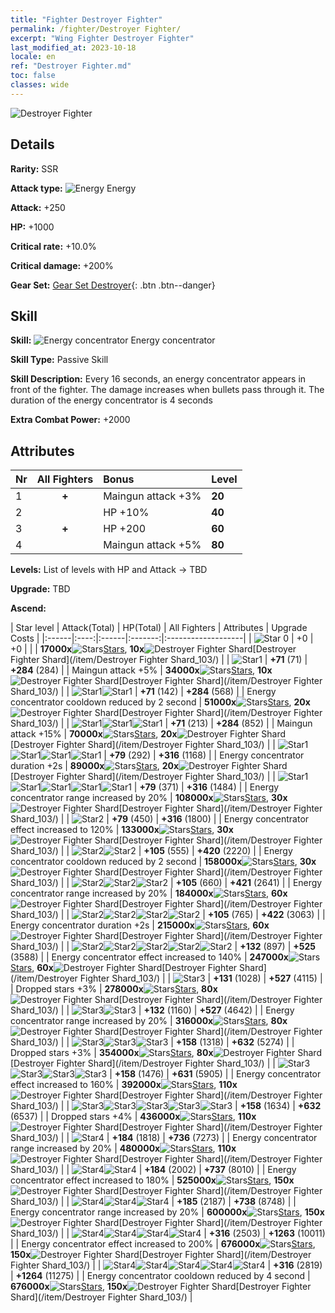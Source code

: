 ```yaml
---
title: "Fighter Destroyer Fighter"
permalink: /fighter/Destroyer Fighter/
excerpt: "Wing Fighter Destroyer Fighter"
last_modified_at: 2023-10-18
locale: en
ref: "Destroyer Fighter.md"
toc: false
classes: wide
---
```



 ![Destroyer Fighter](/images/ship/fj_img103.png)

## Details

 **Rarity:** SSR 

 **Attack type:** ![Energy](/images/common_sx_icon8.png) Energy 

 **Attack:** +250

 **HP:** +1000

 **Critical rate:** +10.0%

 **Critical damage:** +200%

 **Gear Set:** [Gear Set Destroyer](/gear_set/Destroyer){: .btn .btn--danger}

## Skill

 **Skill:** ![Energy concentrator](/images/skill/skill_80003_p.png) Energy concentrator

 **Skill Type:**  Passive Skill

 **Skill Description:**  Every 16 seconds, an energy concentrator appears in front of the fighter. The damage increases when bullets pass through it. The duration of the energy concentrator is 4 seconds

 **Extra Combat Power:**  +2000

## Attributes

  |  Nr | All Fighters | Bonus | Level |
  |:----|:-------------:|:--------------------|:--------|
  | 1  | **+**  | Maingun attack +3%  | **20** |
  | 2  |   | HP +10%  | **40** |
  | 3  | **+**  | HP +200  | **60** |
  | 4  |   | Maingun attack +5%  | **80** |


 **Levels:**  List of levels with HP and Attack -> TBD

 **Upgrade:**  TBD

 **Ascend:**  

  |  Star level | Attack(Total) | HP(Total) | All Fighters | Attributes | Upgrade Costs |
  |:------|:----:|:------|:-------:|:-------------------|
  | ![Star 0](/images/s0.png)  | +0  | +0  |  |    | **17000x**![Stars](/images/item/Stars_p.png)[Stars](/item/Stars_2/), **10x**![Destroyer Fighter Shard](/images/item/Destroyer_Fighter_Shard_p.png)[Destroyer Fighter Shard](/item/Destroyer Fighter Shard_103/) |
  | ![Star1](/images/s1.png)  | **+71** (71)  | **+284** (284)  |   | Maingun attack +5%  | **34000x**![Stars](/images/item/Stars_p.png)[Stars](/item/Stars_2/), **10x**![Destroyer Fighter Shard](/images/item/Destroyer_Fighter_Shard_p.png)[Destroyer Fighter Shard](/item/Destroyer Fighter Shard_103/) |
  | ![Star1](/images/s1.png)![Star1](/images/s1.png)  | **+71** (142)  | **+284** (568)  |   | Energy concentrator cooldown reduced by 2 second  | **51000x**![Stars](/images/item/Stars_p.png)[Stars](/item/Stars_2/), **20x**![Destroyer Fighter Shard](/images/item/Destroyer_Fighter_Shard_p.png)[Destroyer Fighter Shard](/item/Destroyer Fighter Shard_103/) |
  | ![Star1](/images/s1.png)![Star1](/images/s1.png)![Star1](/images/s1.png)  | **+71** (213)  | **+284** (852)  |   | Maingun attack +15%  | **70000x**![Stars](/images/item/Stars_p.png)[Stars](/item/Stars_2/), **20x**![Destroyer Fighter Shard](/images/item/Destroyer_Fighter_Shard_p.png)[Destroyer Fighter Shard](/item/Destroyer Fighter Shard_103/) |
  | ![Star1](/images/s1.png)![Star1](/images/s1.png)![Star1](/images/s1.png)![Star1](/images/s1.png)  | **+79** (292)  | **+316** (1168)  |   | Energy concentrator duration +2s  | **89000x**![Stars](/images/item/Stars_p.png)[Stars](/item/Stars_2/), **20x**![Destroyer Fighter Shard](/images/item/Destroyer_Fighter_Shard_p.png)[Destroyer Fighter Shard](/item/Destroyer Fighter Shard_103/) |
  | ![Star1](/images/s1.png)![Star1](/images/s1.png)![Star1](/images/s1.png)![Star1](/images/s1.png)![Star1](/images/s1.png)  | **+79** (371)  | **+316** (1484)  |   | Energy concentrator range increased by 20%  | **108000x**![Stars](/images/item/Stars_p.png)[Stars](/item/Stars_2/), **30x**![Destroyer Fighter Shard](/images/item/Destroyer_Fighter_Shard_p.png)[Destroyer Fighter Shard](/item/Destroyer Fighter Shard_103/) |
  | ![Star2](/images/s2.png)  | **+79** (450)  | **+316** (1800)  |   | Energy concentrator effect increased to 120%  | **133000x**![Stars](/images/item/Stars_p.png)[Stars](/item/Stars_2/), **30x**![Destroyer Fighter Shard](/images/item/Destroyer_Fighter_Shard_p.png)[Destroyer Fighter Shard](/item/Destroyer Fighter Shard_103/) |
  | ![Star2](/images/s2.png)![Star2](/images/s2.png)  | **+105** (555)  | **+420** (2220)  |   | Energy concentrator cooldown reduced by 2 second  | **158000x**![Stars](/images/item/Stars_p.png)[Stars](/item/Stars_2/), **30x**![Destroyer Fighter Shard](/images/item/Destroyer_Fighter_Shard_p.png)[Destroyer Fighter Shard](/item/Destroyer Fighter Shard_103/) |
  | ![Star2](/images/s2.png)![Star2](/images/s2.png)![Star2](/images/s2.png)  | **+105** (660)  | **+421** (2641)  |   | Energy concentrator range increased by 20%  | **184000x**![Stars](/images/item/Stars_p.png)[Stars](/item/Stars_2/), **60x**![Destroyer Fighter Shard](/images/item/Destroyer_Fighter_Shard_p.png)[Destroyer Fighter Shard](/item/Destroyer Fighter Shard_103/) |
  | ![Star2](/images/s2.png)![Star2](/images/s2.png)![Star2](/images/s2.png)![Star2](/images/s2.png)  | **+105** (765)  | **+422** (3063)  |   | Energy concentrator duration +2s  | **215000x**![Stars](/images/item/Stars_p.png)[Stars](/item/Stars_2/), **60x**![Destroyer Fighter Shard](/images/item/Destroyer_Fighter_Shard_p.png)[Destroyer Fighter Shard](/item/Destroyer Fighter Shard_103/) |
  | ![Star2](/images/s2.png)![Star2](/images/s2.png)![Star2](/images/s2.png)![Star2](/images/s2.png)![Star2](/images/s2.png)  | **+132** (897)  | **+525** (3588)  |   | Energy concentrator effect increased to 140%  | **247000x**![Stars](/images/item/Stars_p.png)[Stars](/item/Stars_2/), **60x**![Destroyer Fighter Shard](/images/item/Destroyer_Fighter_Shard_p.png)[Destroyer Fighter Shard](/item/Destroyer Fighter Shard_103/) |
  | ![Star3](/images/s3.png)  | **+131** (1028)  | **+527** (4115)  |   | Dropped stars +3%  | **278000x**![Stars](/images/item/Stars_p.png)[Stars](/item/Stars_2/), **80x**![Destroyer Fighter Shard](/images/item/Destroyer_Fighter_Shard_p.png)[Destroyer Fighter Shard](/item/Destroyer Fighter Shard_103/) |
  | ![Star3](/images/s3.png)![Star3](/images/s3.png)  | **+132** (1160)  | **+527** (4642)  |   | Energy concentrator range increased by 20%  | **316000x**![Stars](/images/item/Stars_p.png)[Stars](/item/Stars_2/), **80x**![Destroyer Fighter Shard](/images/item/Destroyer_Fighter_Shard_p.png)[Destroyer Fighter Shard](/item/Destroyer Fighter Shard_103/) |
  | ![Star3](/images/s3.png)![Star3](/images/s3.png)![Star3](/images/s3.png)  | **+158** (1318)  | **+632** (5274)  |   | Dropped stars +3%  | **354000x**![Stars](/images/item/Stars_p.png)[Stars](/item/Stars_2/), **80x**![Destroyer Fighter Shard](/images/item/Destroyer_Fighter_Shard_p.png)[Destroyer Fighter Shard](/item/Destroyer Fighter Shard_103/) |
  | ![Star3](/images/s3.png)![Star3](/images/s3.png)![Star3](/images/s3.png)![Star3](/images/s3.png)  | **+158** (1476)  | **+631** (5905)  |   | Energy concentrator effect increased to 160%  | **392000x**![Stars](/images/item/Stars_p.png)[Stars](/item/Stars_2/), **110x**![Destroyer Fighter Shard](/images/item/Destroyer_Fighter_Shard_p.png)[Destroyer Fighter Shard](/item/Destroyer Fighter Shard_103/) |
  | ![Star3](/images/s3.png)![Star3](/images/s3.png)![Star3](/images/s3.png)![Star3](/images/s3.png)![Star3](/images/s3.png)  | **+158** (1634)  | **+632** (6537)  |   | Dropped stars +4%  | **436000x**![Stars](/images/item/Stars_p.png)[Stars](/item/Stars_2/), **110x**![Destroyer Fighter Shard](/images/item/Destroyer_Fighter_Shard_p.png)[Destroyer Fighter Shard](/item/Destroyer Fighter Shard_103/) |
  | ![Star4](/images/s4.png)  | **+184** (1818)  | **+736** (7273)  |   | Energy concentrator range increased by 20%  | **480000x**![Stars](/images/item/Stars_p.png)[Stars](/item/Stars_2/), **110x**![Destroyer Fighter Shard](/images/item/Destroyer_Fighter_Shard_p.png)[Destroyer Fighter Shard](/item/Destroyer Fighter Shard_103/) |
  | ![Star4](/images/s4.png)![Star4](/images/s4.png)  | **+184** (2002)  | **+737** (8010)  |   | Energy concentrator effect increased to 180%  | **525000x**![Stars](/images/item/Stars_p.png)[Stars](/item/Stars_2/), **150x**![Destroyer Fighter Shard](/images/item/Destroyer_Fighter_Shard_p.png)[Destroyer Fighter Shard](/item/Destroyer Fighter Shard_103/) |
  | ![Star4](/images/s4.png)![Star4](/images/s4.png)![Star4](/images/s4.png)  | **+185** (2187)  | **+738** (8748)  |   | Energy concentrator range increased by 20%  | **600000x**![Stars](/images/item/Stars_p.png)[Stars](/item/Stars_2/), **150x**![Destroyer Fighter Shard](/images/item/Destroyer_Fighter_Shard_p.png)[Destroyer Fighter Shard](/item/Destroyer Fighter Shard_103/) |
  | ![Star4](/images/s4.png)![Star4](/images/s4.png)![Star4](/images/s4.png)![Star4](/images/s4.png)  | **+316** (2503)  | **+1263** (10011)  |   | Energy concentrator effect increased to 200%  | **676000x**![Stars](/images/item/Stars_p.png)[Stars](/item/Stars_2/), **150x**![Destroyer Fighter Shard](/images/item/Destroyer_Fighter_Shard_p.png)[Destroyer Fighter Shard](/item/Destroyer Fighter Shard_103/) |
  | ![Star4](/images/s4.png)![Star4](/images/s4.png)![Star4](/images/s4.png)![Star4](/images/s4.png)![Star4](/images/s4.png)  | **+316** (2819)  | **+1264** (11275)  |   | Energy concentrator cooldown reduced by 4 second  | **676000x**![Stars](/images/item/Stars_p.png)[Stars](/item/Stars_2/), **150x**![Destroyer Fighter Shard](/images/item/Destroyer_Fighter_Shard_p.png)[Destroyer Fighter Shard](/item/Destroyer Fighter Shard_103/) |

